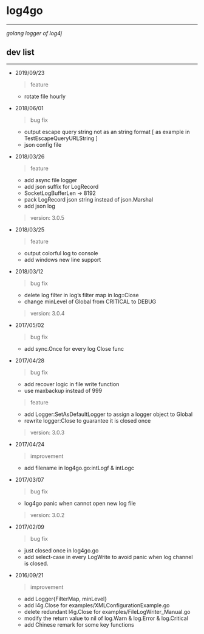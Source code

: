 # log4go #
---
*golang logger of log4j*

## dev list ##
---

- 2019/09/23
    > feature
    * rotate file hourly

- 2018/06/01
    > bug fix
    * output escape query string not as an string format [ as example in  TestEscapeQueryURLString ]
    * json config file

- 2018/03/26
    > feature
    * add async file logger
    * add json suffix for LogRecord
    * SocketLogBufferLen -> 8192
    * pack LogRecord json string instead of json.Marshal
    * add json log

    > version: 3.0.5

- 2018/03/25
    > feature
    * output colorful log to console
    * add windows new line support

- 2018/03/12
    > bug fix
    * delete log filter in log’s filter map in log::Close
    * change minLevel of Global from CRITICAL to DEBUG

    > version: 3.0.4

- 2017/05/02
    > bug fix
    * add sync.Once for every log Close func

- 2017/04/28
    > bug fix
    * add recover logic in file write function
    * use maxbackup instead of 999

    > feature
    * add Logger:SetAsDefaultLogger to assign a logger object to Global
    * rewrite logger:Close to guarantee it is closed once

    > version: 3.0.3

- 2017/04/24
    > improvement
    * add filename in log4go.go:intLogf & intLogc


- 2017/03/07
    > bug fix
	* log4go panic when cannot open new log file

    > version: 3.0.2

- 2017/02/09
    > bug fix
	* just closed once in log4go.go
    * add select-case in every LogWrite to avoid panic when log channel is closed.


- 2016/09/21
    > improvement
    * add Logger{FilterMap, minLevel}
    * add l4g.Close for examples/XMLConfigurationExample.go
    * delete redundant l4g.Close for examples/FileLogWriter_Manual.go
    * modify the return value to nil of log.Warn & log.Error & log.Critical
    * add Chinese remark for some key functions

